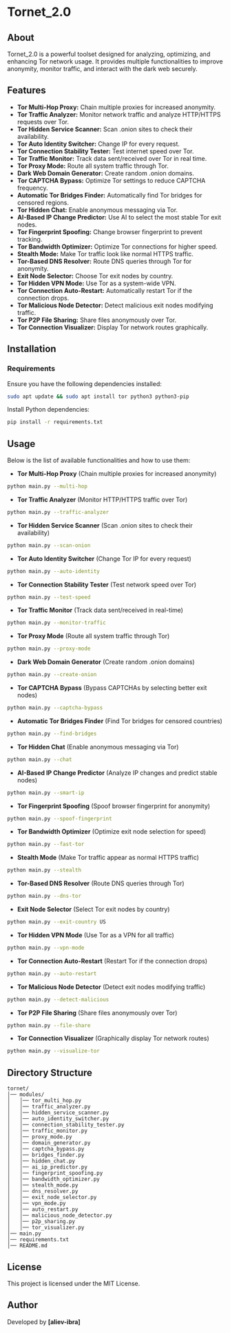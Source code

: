 # Tornet_2.0

## About
Tornet_2.0 is a powerful toolset designed for analyzing, optimizing, and enhancing Tor network usage. It provides multiple functionalities to improve anonymity, monitor traffic, and interact with the dark web securely.

## Features
- **Tor Multi-Hop Proxy:** Chain multiple proxies for increased anonymity.
- **Tor Traffic Analyzer:** Monitor network traffic and analyze HTTP/HTTPS requests over Tor.
- **Tor Hidden Service Scanner:** Scan .onion sites to check their availability.
- **Tor Auto Identity Switcher:** Change IP for every request.
- **Tor Connection Stability Tester:** Test internet speed over Tor.
- **Tor Traffic Monitor:** Track data sent/received over Tor in real time.
- **Tor Proxy Mode:** Route all system traffic through Tor.
- **Dark Web Domain Generator:** Create random .onion domains.
- **Tor CAPTCHA Bypass:** Optimize Tor settings to reduce CAPTCHA frequency.
- **Automatic Tor Bridges Finder:** Automatically find Tor bridges for censored regions.
- **Tor Hidden Chat:** Enable anonymous messaging via Tor.
- **AI-Based IP Change Predictor:** Use AI to select the most stable Tor exit nodes.
- **Tor Fingerprint Spoofing:** Change browser fingerprint to prevent tracking.
- **Tor Bandwidth Optimizer:** Optimize Tor connections for higher speed.
- **Stealth Mode:** Make Tor traffic look like normal HTTPS traffic.
- **Tor-Based DNS Resolver:** Route DNS queries through Tor for anonymity.
- **Exit Node Selector:** Choose Tor exit nodes by country.
- **Tor Hidden VPN Mode:** Use Tor as a system-wide VPN.
- **Tor Connection Auto-Restart:** Automatically restart Tor if the connection drops.
- **Tor Malicious Node Detector:** Detect malicious exit nodes modifying traffic.
- **Tor P2P File Sharing:** Share files anonymously over Tor.
- **Tor Connection Visualizer:** Display Tor network routes graphically.

## Installation
### Requirements
Ensure you have the following dependencies installed:
```bash
sudo apt update && sudo apt install tor python3 python3-pip
```
Install Python dependencies:
```bash
pip install -r requirements.txt
```

## Usage
Below is the list of available functionalities and how to use them:

- **Tor Multi-Hop Proxy** (Chain multiple proxies for increased anonymity)
```bash
python main.py --multi-hop
```
- **Tor Traffic Analyzer** (Monitor HTTP/HTTPS traffic over Tor)
```bash
python main.py --traffic-analyzer
```
- **Tor Hidden Service Scanner** (Scan .onion sites to check their availability)
```bash
python main.py --scan-onion
```
- **Tor Auto Identity Switcher** (Change Tor IP for every request)
```bash
python main.py --auto-identity
```
- **Tor Connection Stability Tester** (Test network speed over Tor)
```bash
python main.py --test-speed
```
- **Tor Traffic Monitor** (Track data sent/received in real-time)
```bash
python main.py --monitor-traffic
```
- **Tor Proxy Mode** (Route all system traffic through Tor)
```bash
python main.py --proxy-mode
```
- **Dark Web Domain Generator** (Create random .onion domains)
```bash
python main.py --create-onion
```
- **Tor CAPTCHA Bypass** (Bypass CAPTCHAs by selecting better exit nodes)
```bash
python main.py --captcha-bypass
```
- **Automatic Tor Bridges Finder** (Find Tor bridges for censored countries)
```bash
python main.py --find-bridges
```
- **Tor Hidden Chat** (Enable anonymous messaging via Tor)
```bash
python main.py --chat
```
- **AI-Based IP Change Predictor** (Analyze IP changes and predict stable nodes)
```bash
python main.py --smart-ip
```
- **Tor Fingerprint Spoofing** (Spoof browser fingerprint for anonymity)
```bash
python main.py --spoof-fingerprint
```
- **Tor Bandwidth Optimizer** (Optimize exit node selection for speed)
```bash
python main.py --fast-tor
```
- **Stealth Mode** (Make Tor traffic appear as normal HTTPS traffic)
```bash
python main.py --stealth
```
- **Tor-Based DNS Resolver** (Route DNS queries through Tor)
```bash
python main.py --dns-tor
```
- **Exit Node Selector** (Select Tor exit nodes by country)
```bash
python main.py --exit-country US
```
- **Tor Hidden VPN Mode** (Use Tor as a VPN for all traffic)
```bash
python main.py --vpn-mode
```
- **Tor Connection Auto-Restart** (Restart Tor if the connection drops)
```bash
python main.py --auto-restart
```
- **Tor Malicious Node Detector** (Detect exit nodes modifying traffic)
```bash
python main.py --detect-malicious
```
- **Tor P2P File Sharing** (Share files anonymously over Tor)
```bash
python main.py --file-share
```
- **Tor Connection Visualizer** (Graphically display Tor network routes)
```bash
python main.py --visualize-tor
```

## Directory Structure
```
tornet/
│── modules/
│   │── tor_multi_hop.py
│   │── traffic_analyzer.py
│   │── hidden_service_scanner.py
│   │── auto_identity_switcher.py
│   │── connection_stability_tester.py
│   │── traffic_monitor.py
│   │── proxy_mode.py
│   │── domain_generator.py
│   │── captcha_bypass.py
│   │── bridges_finder.py
│   │── hidden_chat.py
│   │── ai_ip_predictor.py
│   │── fingerprint_spoofing.py
│   │── bandwidth_optimizer.py
│   │── stealth_mode.py
│   │── dns_resolver.py
│   │── exit_node_selector.py
│   │── vpn_mode.py
│   │── auto_restart.py
│   │── malicious_node_detector.py
│   │── p2p_sharing.py
│   │── tor_visualizer.py
│── main.py
│── requirements.txt
│── README.md
```

## License
This project is licensed under the MIT License.

## Author
Developed by **[aliev-ibra]**

